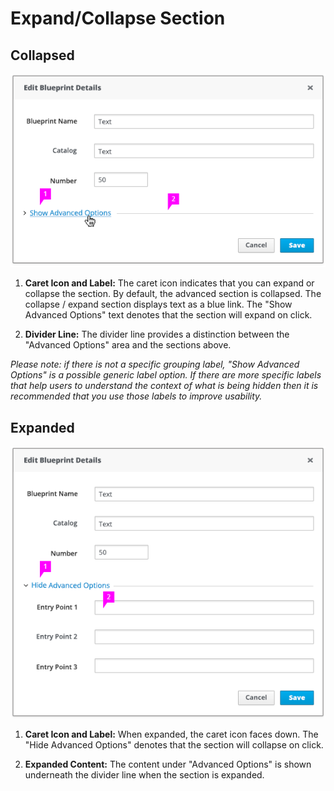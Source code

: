 # Expand/Collapse Section

## Collapsed
![Image of collapsed section](./img/show-advanced-options-callout.png)

1. **Caret Icon and Label:** The caret icon indicates that you can expand or collapse the section. By default, the advanced section is collapsed. The collapse / expand section displays text as a blue link. The "Show Advanced Options" text denotes that the section will expand on click.

2. **Divider Line:** The divider line provides a distinction between the "Advanced Options" area and the sections above.

*Please note: if there is not a specific grouping label, "Show Advanced Options" is a possible generic label option. If there are more specific labels that help users to understand the context of what is being hidden then it is recommended that you use those labels to improve usability.*

## Expanded
![Image of expanded section](./img/hide-advanced-options-callout.png)

1. **Caret Icon and Label:** When expanded, the caret icon faces down. The "Hide Advanced Options" denotes that the section will collapse on click.

2. **Expanded Content:** The content under "Advanced Options" is shown underneath the divider line when the section is expanded.

